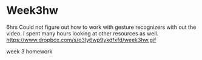Week3hw
=======

6hrs
Could not figure out how to work with gesture recognizers with out the video. I spent many hours looking at other resources as well. 
https://www.dropbox.com/s/o3ly6wp9ykdfxfd/week3hw.gif

week 3 homework
